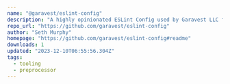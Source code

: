 ```yaml
---
name: "@garavest/eslint-config"
description: "A highly opinionated ESLint Config used by Garavest LLC for internal and public projects."
repo_url: "https://github.com/garavest/eslint-config"
author: "Seth Murphy"
homepage: "https://github.com/garavest/eslint-config#readme"
downloads: 1
updated: "2023-12-10T06:55:56.304Z"
tags: 
  - tooling
  - preprocessor
---
```

